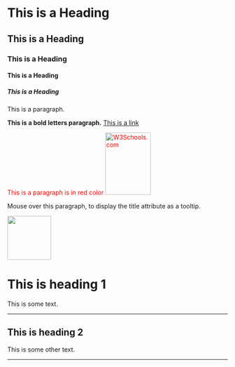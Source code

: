 <!DOCTYPE html>
<html>
<head>
<title>HTML Page Title</title>
<meta charset="UTF-8">
</head>
<body>
<h1>This is a Heading</h1>
<h2>This is a Heading</h2>
<h3>This is a Heading</h3>
<h4>This is a Heading</h4>
<h5>This is a Heading</h5>
<p>This is a paragraph.</p>
<p><b>This is a bold letters paragraph.</b>
<a href="https://www.w3schools.com" >This is a link</a></p>
<p><font color='red'>This is a paragraph is in red color
<img src="w3schools.jpg" alt="W3Schools.com" width="104" height="142"></font></p>
<p title="Mouse Over Effect on Paragraph">
Mouse over this paragraph, to display the title attribute as a tooltip.
</p>
<img src="w3schools.jpg" width="100" height="100">
<h1>This is heading 1</h1>
<p>This is some text.</p>
<hr>
<h2>This is heading 2</h2>
<p>This is some other text.</p>
<hr>
</body>
</html>

